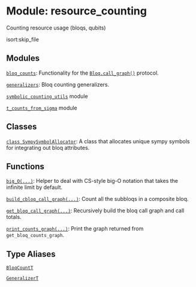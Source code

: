 # Module: resource_counting


Counting resource usage (bloqs, qubits)



isort:skip_file
## Modules

[`bloq_counts`](../qualtran/resource_counting/bloq_counts.md): Functionality for the <a href="../qualtran/Bloq.html#call_graph"><code>Bloq.call_graph()</code></a> protocol.

[`generalizers`](../qualtran/resource_counting/generalizers.md): Bloq counting generalizers.

[`symbolic_counting_utils`](../qualtran/resource_counting/symbolic_counting_utils.md) module

[`t_counts_from_sigma`](../qualtran/resource_counting/t_counts_from_sigma.md) module

## Classes

[`class SympySymbolAllocator`](../qualtran/resource_counting/SympySymbolAllocator.md): A class that allocates unique sympy symbols for integrating out bloq attributes.

## Functions

[`big_O(...)`](../qualtran/resource_counting/big_O.md): Helper to deal with CS-style big-O notation that takes the infinite limit by default.

[`build_cbloq_call_graph(...)`](../qualtran/resource_counting/build_cbloq_call_graph.md): Count all the subbloqs in a composite bloq.

[`get_bloq_call_graph(...)`](../qualtran/resource_counting/get_bloq_call_graph.md): Recursively build the bloq call graph and call totals.

[`print_counts_graph(...)`](../qualtran/resource_counting/print_counts_graph.md): Print the graph returned from `get_bloq_counts_graph`.

## Type Aliases

[`BloqCountT`](../qualtran/resource_counting/BloqCountT.md)

[`GeneralizerT`](../qualtran/resource_counting/GeneralizerT.md)

